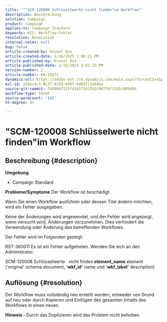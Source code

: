 ```yaml
---
title: '""SCM-120008 Schlüsselwerte nicht finden"im Workflow"'
description: Beschreibung
solution: Campaign
product: Campaign
applies-to: Campaign Standard
keywords: KCS, Workflow-Fehler
resolution: Resolution
internal-notes: null
bug: false
article-created-by: Krunal Oza
article-created-date: 1/16/2023 1:00:21 PM
article-published-by: Krunal Oza
article-published-date: 1/16/2023 1:02:25 PM
version-number: 2
article-number: KA-19372
dynamics-url: https://adobe-ent.crm.dynamics.com/main.aspx?forceUCI=1&pagetype=entityrecord&etn=knowledgearticle&id=0a5acbba-9d95-ed11-aad1-6045bd006793
exl-id: a19ec4c1-8c3f-4c93-9d9f-646dfc1a64ba
source-git-commit: 794866f215f41057541fb1c907fbf32d1c009d8b
workflow-type: tm+mt
source-wordcount: '142'
ht-degree: 4%

---
```


# &quot;SCM-120008 Schlüsselwerte nicht finden&quot;im Workflow

## Beschreibung {#description}

<b>Umgebung</b>
- Campaign Standard



<b>Probleme/Symptome</b>
Der Workflow ist beschädigt.

Wenn Sie einen Workflow ausführen oder dessen Titel ändern möchten, wird ein Fehler ausgegeben.

Keine der Änderungen wird angewendet, und der Fehler wird angezeigt, wenn versucht wird, Änderungen vorzunehmen. Dies verhindert die Verwendung oder Änderung des betreffenden Workflows.



Der Fehler wird im Folgenden gezeigt:

RST-360011 Es ist ein Fehler aufgetreten. Wenden Sie sich an den Administrator.

SCM-120008 Schlüsselwerte &#x200B; &#x200B; nicht finden <b>element_name</b> element (&#39;original&#39; schema document, &#39;<b>wkf_id&#39;</b> name und &#39;<b>wkf_label&#39;</b> description)


## Auflösung {#resolution}


Der Workflow muss vollständig neu erstellt werden, entweder von Grund auf neu oder durch Kopieren und Einfügen des gesamten Inhalts des Workflows in einen neuen.

<b>Hinweis - </b>Durch das Duplizieren wird das Problem nicht behoben.

